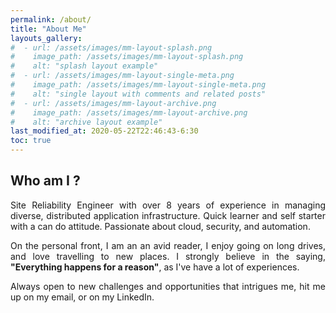```yaml
---
permalink: /about/
title: "About Me"
layouts_gallery:
#  - url: /assets/images/mm-layout-splash.png
#    image_path: /assets/images/mm-layout-splash.png
#    alt: "splash layout example"
#  - url: /assets/images/mm-layout-single-meta.png
#    image_path: /assets/images/mm-layout-single-meta.png
#    alt: "single layout with comments and related posts"
#  - url: /assets/images/mm-layout-archive.png
#    image_path: /assets/images/mm-layout-archive.png
#    alt: "archive layout example"
last_modified_at: 2020-05-22T22:46:43-6:30
toc: true
---
```

## Who am I ?
<div style="text-align: justify">
	<p>
  		Site Reliability Engineer with over 8 years of experience in managing diverse, distributed application infrastructure. Quick learner and self starter with a can do attitude. Passionate about cloud, security, and automation.
	</p>
	<p>	
		On the personal front, I am an an avid reader, I enjoy going on long drives, and love travelling to new places. I strongly believe in the saying, <b>"Everything happens for a reason"</b>, as I've have a lot of experiences.   
	</p>
	<p>
		Always open to new challenges and opportunities that intrigues me, hit me up on my email, or on my LinkedIn. 
	</p>
</div>
